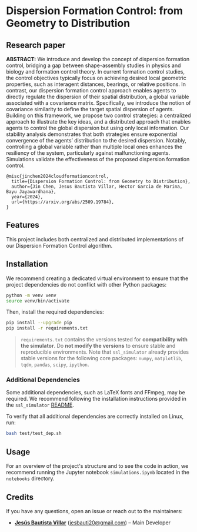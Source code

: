 # Dispersion Formation Control: from Geometry to Distribution

## Research paper

**ABSTRACT:** We introduce and develop the concept of dispersion formation control, bridging a gap between shape-assembly studies
in physics and biology and formation control theory. In current formation control studies, the control objectives typically focus
on achieving desired local geometric properties, such as interagent distances, bearings, or relative positions. In contrast, our dispersion formation control approach enables agents to directly regulate the dispersion of their spatial distribution, a global variable associated with a covariance matrix. Specifically, we introduce the notion of covariance similarity to define the
target spatial dispersion of agents. Building on this framework, we propose two control strategies: a centralized approach to
illustrate the key ideas, and a distributed approach that enables agents to control the global dispersion but using only local information. Our stability analysis demonstrates that both strategies ensure exponential convergence of the agents’ distribution to the desired dispersion. Notably, controlling a global variable rather than multiple local ones enhances the resiliency of the system, particularly against malfunctioning agents. Simulations validate the effectiveness of the proposed dispersion formation control.

    @misc{jinchen2024cloudformationcontrol,
      title={Dispersion Formation Control: from Geometry to Distribution}, 
      author={Jin Chen, Jesus Bautista Villar, Hector Garcia de Marina, Bayu Jayawardhana},
      year={2024},
      url={https://arxiv.org/abs/2509.19784}, 
    }

## Features
This project includes both centralized and distributed implementations of our Dispersion Formation Control algorithm.

## Installation

We recommend creating a dedicated virtual environment to ensure that the project dependencies do not conflict with other Python packages:
```bash
python -m venv venv
source venv/bin/activate
```
Then, install the required dependencies:
```bash
pip install --upgrade pip
pip install -r requirements.txt
```

> ```requirements.txt``` contains the versions tested for **compatibility with the simulator**.
Do **not modify the versions** to ensure stable and reproducible environments. Note that ```ssl_simulator``` already provides stable versions for the following core packages: ```numpy```, ```matplotlib```, ```tqdm```, ```pandas```, ```scipy```, ```ipython```.

### Additional Dependencies
Some additional dependencies, such as LaTeX fonts and FFmpeg, may be required. We recommend following the installation instructions provided in the ```ssl_simulator``` [README](https://github.com/Swarm-Systems-Lab/ssl_simulator/blob/master/README.md). 

To verify that all additional dependencies are correctly installed on Linux, run:
```bash
bash test/test_dep.sh
```

## Usage

For an overview of the project's structure and to see the code in action, we recommend running the Jupyter notebook `simulations.ipynb` located in the `notebooks` directory.

## Credits

If you have any questions, open an issue or reach out to the maintainers:

- **[Jesús Bautista Villar](https://sites.google.com/view/jbautista-research)** (<jesbauti20@gmail.com>) – Main Developer
